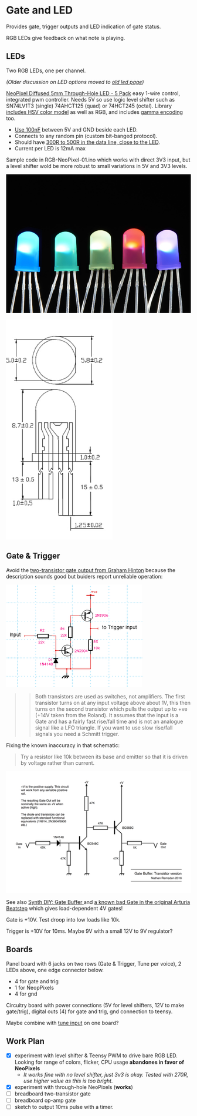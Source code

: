 # Gate and LED

Provides gate, trigger outputs and LED indication of gate status.

RGB LEDs give feedback on what note is playing.

## LEDs

Two RGB LEDs, one per channel.

_(Older discussion on LED options moved to [old led page](./old-led.md))_

[NeoPixel Diffused 5mm Through-Hole LED - 5 Pack](https://www.adafruit.com/product/1938) easy 1-wire control, integrated pwm controller. Needs 5V so use logic level shifter such as SN74LV1T3 (single) 74AHCT125 (quad) or 74HCT245 (octal). Library [includes HSV color model](https://learn.adafruit.com/adafruit-neopixel-uberguide?view=all#hsv-hue-saturation-value-colors-dot-dot-dot-3024464) as well as RGB, and includes [gamma encoding](https://learn.adafruit.com/adafruit-neopixel-uberguide?view=all#dot-dot-dot-and-gamma-correction-3024505) too.

- [Use 100nF](https://learn.adafruit.com/adafruit-neopixel-uberguide?view=all#discrete-neopixel-products-2894456) between 5V and GND beside each LED.
- Connects to any random pin (custom bit-banged protocol). 
- Should have [300R to 500R in the data line, close to the LED](https://learn.adafruit.com/adafruit-neopixel-uberguide/best-practices).
- Current per LED is 12mA max

Sample code in RGB-NeoPixel-01.ino which works with direct 3V3 input, but a level shifter wold be more robust to small variations in 5V and 3V3 levels.

![5mm through-hole neopixel](./img/1938-01.jpg)

![dimensions](./img/neopixel-rgb5mm.jpg)

## Gate & Trigger

Avoid the  [two-transistor gate output from Graham Hinton](https://modwiggler.com/forum/viewtopic.php?p=2720659&sid=8184a7a1e66cf2090d4727f4a460bd16#p2720659) because the description sounds good but buiders report unreliable operation:

![gate](./img/Hinton_2955_14vgate_1.png)

>> Both transistors are used as switches, not amplifiers. The first transistor turns on at any input voltage above about 1V, this then turns on the second transistor which pulls the output up to +ve (+14V taken from the Roland). It assumes that the input is a Gate and has a fairly fast rise/fall time and is not an analogue signal like a LFO triangle. If you want to use slow rise/fall signals you need a Schmitt trigger.

Fixing the known inaccuracy in that schematic:

> Try a resistor like 10k between its base and emitter so that it is driven by voltage rather than current.

![gate2](./img/ramsden-gate-buffer.jpg)

See also [Synth DIY: Gate Buffer ](https://synthnerd.wordpress.com/2016/03/17/synth-diy-gate-buffer/) and [a known bad Gate in the original Arturia Beatstep](https://synthnerd.wordpress.com/arturia-beatstep/) which gives load-dependent 4V gates!

Gate is +10V. Test droop into low loads like 10k.

Trigger is +10V for 10ms. Maybe 9V with a small 12V to 9V regulator?

## Boards

Panel board with 6 jacks on two rows (Gate & Trigger, Tune per voice), 2 LEDs above, one edge connector below.

- 4 for gate and trig
- 1 for NeopPixels
- 4 for gnd

Circuitry board with power connections (5V for level shifters, 12V to make gate/trig),
digital outs (4) for gate and trig,
gnd connection to teensy.

Maybe combine with [tune input](./calibration.md) on one board?

## Work Plan

- [x] experiment with level shifter & Teensy PWM to drive bare RGB LED. Looking for range of colors, flicker, CPU usage **abandones in favor of NeoPixels**
  - _It works fine with no level shifter, just 3v3 is okay. Tested with 270R, use higher value as this is too bright._
- [x] experiment with through-hole NeoPixels (**works**)
- [ ] breadboard two-transistor gate
- [ ] breadboard op-amp gate
- [ ] sketch to output 10ms pulse with a timer.
